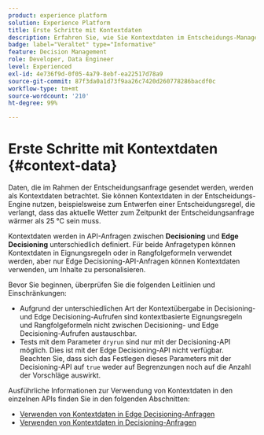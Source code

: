 ```yaml
---
product: experience platform
solution: Experience Platform
title: Erste Schritte mit Kontextdaten
description: Erfahren Sie, wie Sie Kontextdaten im Entscheidungs-Management nutzen.
badge: label="Veraltet" type="Informative"
feature: Decision Management
role: Developer, Data Engineer
level: Experienced
exl-id: 4e736f9d-0f05-4a79-8ebf-ea22517d78a9
source-git-commit: 87f3da0a1d73f9aa26c7420d260778286bacdf0c
workflow-type: tm+mt
source-wordcount: '210'
ht-degree: 99%

---
```


# Erste Schritte mit Kontextdaten {#context-data}

Daten, die im Rahmen der Entscheidungsanfrage gesendet werden, werden als Kontextdaten betrachtet. Sie können Kontextdaten in der Entscheidungs-Engine nutzen, beispielsweise zum Entwerfen einer Entscheidungsregel, die verlangt, dass das aktuelle Wetter zum Zeitpunkt der Entscheidungsanfrage wärmer als 25 °C sein muss.

Kontextdaten werden in API-Anfragen zwischen **Decisioning** und **Edge Decisioning** unterschiedlich definiert. Für beide Anfragetypen können Kontextdaten in Eignungsregeln oder in Rangfolgeformeln verwendet werden, aber nur Edge Decisioning-API-Anfragen können Kontextdaten verwenden, um Inhalte zu personalisieren.

Bevor Sie beginnen, überprüfen Sie die folgenden Leitlinien und Einschränkungen:

* Aufgrund der unterschiedlichen Art der Kontextübergabe in Decisioning- und Edge Decisioning-Aufrufen sind kontextbasierte Eignungsregeln und Rangfolgeformeln nicht zwischen Decisioning- und Edge Decisioning-Aufrufen austauschbar.
* Tests mit dem Parameter `dryrun` sind nur mit der Decisioning-API möglich. Dies ist mit der Edge Decisioning-API nicht verfügbar. Beachten Sie, dass sich das Festlegen dieses Parameters mit der Decisioning-API auf `true` weder auf Begrenzungen noch auf die Anzahl der Vorschläge auswirkt.

Ausführliche Informationen zur Verwendung von Kontextdaten in den einzelnen APIs finden Sie in den folgenden Abschnitten:

* [Verwenden von Kontextdaten in Edge Decisioning-Anfragen](context-data-edge.md)
* [Verwenden von Kontextdaten in Decisioning-Anfragen](context-data-decisioning.md)
